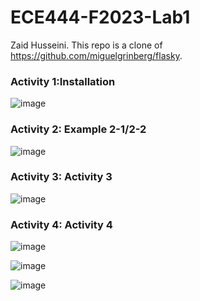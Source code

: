 # ECE444-F2023-Lab1
Zaid Husseini. 
This repo is a clone of https://github.com/miguelgrinberg/flasky.

### Activity 1:Installation
![image](https://github.com/husseinizaid/ECE444-F2023-Lab1/assets/144946719/71057834-cd09-49e3-aa01-1a3a940935bd)

### Activity 2: Example 2-1/2-2
![image](https://github.com/husseinizaid/ECE444-F2023-Lab1/assets/144946719/ea678201-1db0-41ca-bc31-21b4975f23ba)

### Activity 3: Activity 3
![image](https://github.com/husseinizaid/ECE444-F2023-Lab1/assets/144946719/520ea621-c7c0-4a2b-bcc2-b2b58a5dd394)

### Activity 4: Activity 4
![image](https://github.com/husseinizaid/ECE444-F2023-Lab1/assets/144946719/6517e99e-0cf5-4bca-8259-de5196babc0d)

![image](https://github.com/husseinizaid/ECE444-F2023-Lab1/assets/144946719/0df863a7-08f5-475c-9633-5e88a7af0304)

![image](https://github.com/husseinizaid/ECE444-F2023-Lab1/assets/144946719/3d3fa24f-f757-43c3-9fdf-f32c6afa2cd4)


